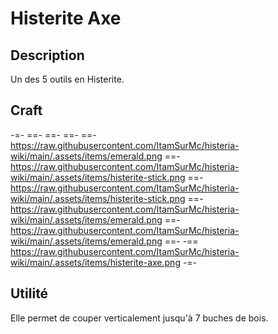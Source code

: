 # Histerite Axe

## Description
Un des 5 outils en Histerite.

## Craft
-=-
 ==- 
 ==-
 ==-
 ==- https://raw.githubusercontent.com/ItamSurMc/histeria-wiki/main/.assets/items/emerald.png
 ==- https://raw.githubusercontent.com/ItamSurMc/histeria-wiki/main/.assets/items/histerite-stick.png
 ==- https://raw.githubusercontent.com/ItamSurMc/histeria-wiki/main/.assets/items/histerite-stick.png
 ==- https://raw.githubusercontent.com/ItamSurMc/histeria-wiki/main/.assets/items/emerald.png
 ==- https://raw.githubusercontent.com/ItamSurMc/histeria-wiki/main/.assets/items/emerald.png
 ==-
 -== https://raw.githubusercontent.com/ItamSurMc/histeria-wiki/main/.assets/items/histerite-axe.png
-=-

## Utilité
Elle permet de couper verticalement jusqu'à 7 buches de bois.